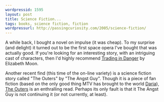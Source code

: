 ```yaml
---
wordpressid: 1595
layout: post
title: Science Fiction...
tags: books, science fiction, fiction
wordpressurl: http://passingcuriosity.com/2005/science-fiction/
---
```


A while back, I bought a novel on impulse (it was cheap). To my surprise (and
delight) it turned out to be the first space opera I've bought that was
actually good. If you're looking for an interesting story, with an intriguing
cast of characters, then I'd highly recommend [Trading in Danger][1] by
Elizabeth Moon.

Another recent find (this time of the on-line variety) is a science fiction
story called "The Outers" by "The Angst Guy". Though it is a piece of fan
fiction (based on the only good thing MTV has brought to the world [Daria][2]),
[The Outers][3] is an enthralling read. Perhaps its only fault is that it The
Angst Guy is not continuing it (or not currently, at least).

[1]: http://www.amazon.com/dp/0345447611/
[2]: http://en.wikipedia.org/wiki/Daria
[3]: http://www.outpost-daria.com/fanfic_series_outers.html
